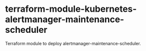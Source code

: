 # terraform-module-kubernetes-alertmanager-maintenance-scheduler

Terraform module to deploy alertmanager-maintenance-scheduler.
